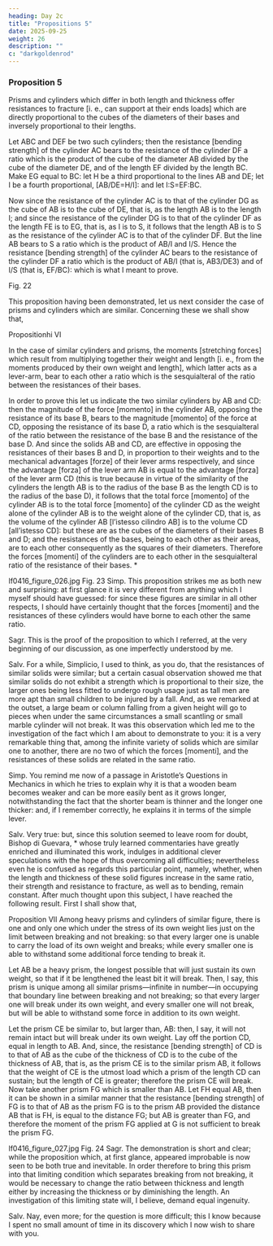 ```yaml
---
heading: Day 2c
title: "Propositions 5"
date: 2025-09-25
weight: 26
description: ""
c: "darkgoldenrod"
---
```



### Proposition 5

Prisms and cylinders which differ in both length and thickness offer resistances to fracture [i. e., can support at their ends loads] which are directly proportional to the cubes of the diameters of their bases and inversely proportional to their lengths.

Let ABC and DEF be two such cylinders; then the resistance [bending strength] of the cylinder AC bears to the resistance of the cylinder DF a ratio which is the product of the cube of the diameter AB divided by the cube of the diameter DE, and of the length EF divided by the length BC. Make EG equal to BC: let H be a third proportional to the lines AB and DE; let I be a fourth proportional, [AB/DE=H/I]: and let I:S=EF:BC.

Now since the resistance of the cylinder AC is to that of the cylinder DG as the cube of AB is to the cube of DE, that is, as the length AB is to the length I; and since the resistance of the cylinder DG is to that of the cylinder DF as the length FE is to EG, that is, as I is to S, it follows that the length AB is to S as the resistance of the cylinder AC is to that of the cylinder DF. But the line AB bears to S a ratio which is the product of AB/I and I/S. Hence the resistance [bending strength] of the cylinder AC bears to the resistance of the cylinder DF a ratio which is the product of AB/I (that is, AB3/DE3) and of I/S (that is, EF/BC): which is what I meant to prove.


Fig. 22

This proposition having been demonstrated, let us next consider the case of prisms and cylinders which are similar. Concerning these we shall show that,


Propositionhi VI

In the case of similar cylinders and prisms, the moments [stretching forces] which result from multiplying together their weight and length [i. e., from the moments produced by their own weight and length], which latter acts as a lever-arm, bear to each other a ratio which is the sesquialteral of the ratio between the resistances of their bases.

In order to prove this let us indicate the two similar cylinders by AB and CD: then the magnitude of the force [momento] in the cylinder AB, opposing the resistance of its base B, bears to the magnitude [momento] of the force at CD, opposing the resistance of its base D, a ratio which is the sesquialteral of the ratio between the resistance of the base B and the resistance of the base D. And since the solids AB and CD, are effective in opposing the resistances of their bases B and D, in proportion to their weights and to the mechanical advantages [forze] of their lever arms respectively, and since the advantage [forza] of the lever arm AB is equal to the advantage [forza] of the lever arm CD (this is true because in virtue of the similarity of the cylinders the length AB is to the radius of the base B as the length CD is to the radius of the base D), it follows that the total force [momento] of the cylinder AB is to the total force [momento] of the cylinder CD as the weight alone of the cylinder AB is to the weight alone of the cylinder CD, that is, as the volume of the cylinder AB [l’istesso cilindro AB] is to the volume CD [all’istesso CD]: but these are as the cubes of the diameters of their bases B and D; and the resistances of the bases, being to each other as their areas, are to each other consequently as the squares of their diameters. Therefore the forces [momenti] of the cylinders are to each other in the sesquialteral ratio of the resistance of their bases.
*

lf0416_figure_026.jpg
Fig. 23
Simp.
This proposition strikes me as both new and surprising: at first glance it is very different from anything which I myself should have guessed: for since these figures are similar in all other respects, I should have certainly thought that the forces [momenti] and the resistances of these cylinders would have borne to each other the same ratio.

Sagr.
This is the proof of the proposition to which I referred, at the very beginning of our discussion, as one imperfectly understood by me.

Salv.
For a while, Simplicio, I used to think, as you do, that the resistances of similar solids were similar; but a certain casual observation showed me that similar solids do not exhibit a strength which is proportional to their size, the larger ones being less fitted to undergo rough usage just as tall men are more apt than small children to be injured by a fall. And, as we remarked at the outset, a large beam or column falling from a given height will go to pieces when under the same circumstances a small scantling or small marble cylinder will not break. It was this observation which led me to the investigation of the fact which I am about to demonstrate to you: it is a very remarkable thing that, among the infinite variety of solids which are similar one to another, there are no two of which the forces [momenti], and the resistances of these solids are related in the same ratio.

Simp.
You remind me now of a passage in Aristotle’s Questions in Mechanics in which he tries to explain why it is that a wooden beam becomes weaker and can be more easily bent as it grows longer, notwithstanding the fact that the shorter beam is thinner and the longer one thicker: and, if I remember correctly, he explains it in terms of the simple lever.

Salv.
Very true: but, since this solution seemed to leave room for doubt, Bishop di Guevara,
*
 whose truly learned commentaries have greatly enriched and illuminated this work, indulges in additional clever speculations with the hope of thus overcoming all difficulties; nevertheless even he is confused as regards this particular point, namely, whether, when the length and thickness of these solid figures increase in the same ratio, their strength and resistance to fracture, as well as to bending, remain constant. After much thought upon this subject, I have reached the following result. First I shall show that,

Proposition VII
Among heavy prisms and cylinders of similar figure, there is one and only one which under the stress of its own weight lies just on the limit between breaking and not breaking: so that every larger one is unable to carry the load of its own weight and breaks; while every smaller one is able to withstand some additional force tending to break it.

Let AB be a heavy prism, the longest possible that will just sustain its own weight, so that if it be lengthened the least bit it will break. Then, I say, this prism is unique among all similar prisms—infinite in number—in occupying that boundary line between breaking and not breaking; so that every larger one will break under its own weight, and every smaller one will not break, but will be able to withstand some force in addition to its own weight.

Let the prism CE be similar to, but larger than, AB: then, I say, it will not remain intact but will break under its own weight. Lay off the portion CD, equal in length to AB. And, since, the resistance [bending strength] of CD is to that of AB as the cube of the thickness of CD is to the cube of the thickness of AB, that is, as the prism CE is to the similar prism AB, it follows that the weight of CE is the utmost load which a prism of the length CD can sustain; but the length of CE is greater; therefore the prism CE will break. Now take another prism FG which is smaller than AB. Let FH equal AB, then it can be shown in a similar manner that the resistance [bending strength] of FG is to that of AB as the prism FG is to the prism AB provided the distance AB that is FH, is equal to the distance FG; but AB is greater than FG, and therefore the moment of the prism FG applied at G is not sufficient to break the prism FG.

lf0416_figure_027.jpg
Fig. 24
Sagr.
The demonstration is short and clear; while the proposition which, at first glance, appeared improbable is now seen to be both true and inevitable. In order therefore to bring this prism into that limiting condition which separates breaking from not breaking, it would be necessary to change the ratio between thickness and length either by increasing the thickness or by diminishing the length. An investigation of this limiting state will, I believe, demand equal ingenuity.

Salv.
Nay, even more; for the question is more difficult; this I know because I spent no small amount of time in its discovery which I now wish to share with you.

